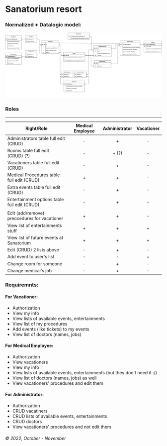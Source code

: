 # Sanatorium resort  

### Normalized + Datalogic model:  
![](./datalogic_model.svg)


### Roles  

---
| Right/Role  | Medical Employee | Administrator | Vacationer |  
|---|:---:|:---:|:---:|
| Administrators table full edit (CRUD) | - | + | - |
| Rooms table full edit (CRUD) (?) | - | + (?) | - |
| Vacationers table full edit (CRUD) | - | + | - |
| Medical Procedures table full edit (CRUD)| + | + | - |
| Extra events table full edit (CRUD) | - | + | - |
| Entertainment options table full edit (CRUD) | - | + | - |
| | | |
| Edit (add/remove) preocedures for vacationer | + | + | - |
| View list of entertainments stuff | + | + | + |
| View list of future events at Sanatorium | + | + | + |
| Edit (CRUD) 2 lists above | - | + | - |
| Add event to user's list | - | - | + |
| Change room for someone| - | + | - |
| Change medical's job | - | + | - |


### Requiremnts: 
#### For Vacationer:   
* Authorization 
* View my info
* View lists of available events, entertainments
* View list of my procedures  
* Add events (like tickets) to my events  
* View list of doctors (names, jobs)

#### For Medical Employee:  
* Authorization  
* View vacationers
* View my info
* View lists of available events, entertainments (but they don't need it :/)
* View list of doctors (names, jobs) as well  
* View vacationers' procedures and edit them  


#### For Administrator:  
* Authorization  
* CRUD vacatiners
* CRUD lists of available events, entertainments
* CRUD doctors 
* View vacationers' procedures and not edit them  


###### © 2022, October - November
